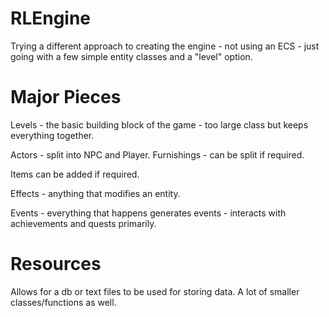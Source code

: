 # RLEngine

Trying a different approach to creating the engine - not using an ECS - just going with a few simple entity classes and a "level" option.

# Major Pieces

Levels - the basic building block of the game - too large class but keeps everything together.

Actors - split into NPC and Player.
Furnishings - can be split if required.

Items can be added if required.

Effects - anything that modifies an entity.

Events - everything that happens generates events - interacts with achievements and quests primarily.

# Resources

Allows for a db or text files to be used for storing data.
A lot of smaller classes/functions as well.
